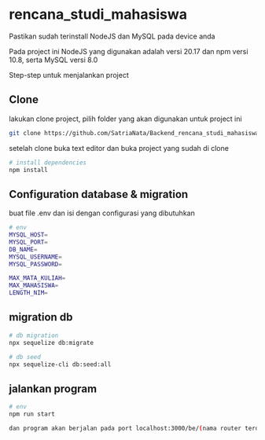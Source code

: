 # rencana_studi_mahasiswa

Pastikan sudah terinstall NodeJS dan MySQL pada device anda

Pada project ini NodeJS yang digunakan adalah versi 20.17 dan npm versi 10.8, serta MySQL versi 8.0

Step-step untuk menjalankan project
## Clone
lakukan clone project, pilih folder yang akan digunakan untuk project ini
```bash
git clone https://github.com/SatriaNata/Backend_rencana_studi_mahasiswa.git
```

setelah clone buka text editor dan buka project yang sudah di clone

```bash
# install dependencies
npm install
```

## **Configuration database & migration**
buat file .env dan isi dengan configurasi yang dibutuhkan 
```bash
# env
MYSQL_HOST=
MYSQL_PORT=
DB_NAME=
MYSQL_USERNAME=
MYSQL_PASSWORD=

MAX_MATA_KULIAH=
MAX_MAHASISWA=
LENGTH_NIM=
```

## migration db
```bash
# db migration
npx sequelize db:migrate

# db seed
npx sequelize-cli db:seed:all
```

## jalankan program
```bash
# env
npm run start

dan program akan berjalan pada port localhost:3000/be/(nama router terdapat pada router.js)
```
